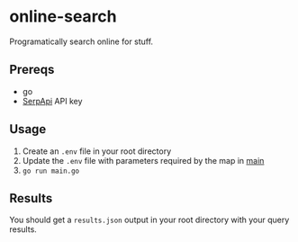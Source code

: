 # online-search
Programatically search online for stuff.

## Prereqs
* go
* [SerpApi](https://serpapi.com) API key

## Usage
1. Create an `.env` file in your root directory
2. Update the `.env` file with parameters required by the map in [main](main.go)
3. `go run main.go`

## Results
You should get a `results.json` output in your root directory with your query results.